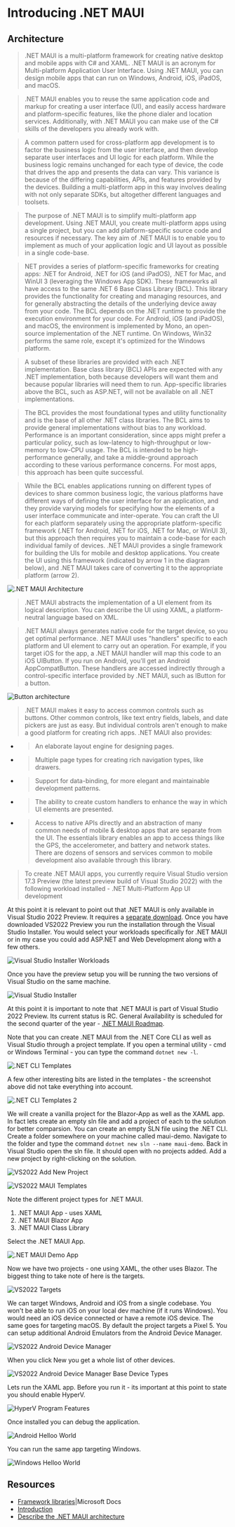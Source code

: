 # Introducing .NET MAUI

## Architecture

> .NET MAUI is a multi-platform framework for creating native desktop and mobile apps with C# and XAML. .NET MAUI is an acronym for Multi-platform Application User Interface. Using .NET MAUI, you can design mobile apps that can run on Windows, Android, iOS, iPadOS, and macOS.

> .NET MAUI enables you to reuse the same application code and markup for creating a user interface (UI), and easily access hardware and platform-specific features, like the phone dialer and location services. Additionally, with .NET MAUI you can make use of the C# skills of the developers you already work with.

> A common pattern used for cross-platform app development is to factor the business logic from the user interface, and then develop separate user interfaces and UI logic for each platform. While the business logic remains unchanged for each type of device, the code that drives the app and presents the data can vary. This variance is because of the differing capabilities, APIs, and features provided by the devices. Building a multi-platform app in this way involves dealing with not only separate SDKs, but altogether different languages and toolsets.

> The purpose of .NET MAUI is to simplify multi-platform app development. Using .NET MAUI, you create multi-platform apps using a single project, but you can add platform-specific source code and resources if necessary. The key aim of .NET MAUI is to enable you to implement as much of your application logic and UI layout as possible in a single code-base.

> NET provides a series of platform-specific frameworks for creating apps: .NET for Android, .NET for iOS (and iPadOS), .NET for Mac, and WinUI 3 (leveraging the Windows App SDK). These frameworks all have access to the same .NET 6 Base Class Library (BCL). This library provides the functionality for creating and managing resources, and for generally abstracting the details of the underlying device away from your code. The BCL depends on the .NET runtime to provide the execution environment for your code. For Android, iOS (and iPadOS), and macOS, the environment is implemented by Mono, an open-source implementation of the .NET runtime. On Windows, Win32 performs the same role, except it's optimized for the Windows platform.

> A subset of these libraries are provided with each .NET implementation. Base class library (BCL) APIs are expected with any .NET implementation, both because developers will want them and because popular libraries will need them to run. App-specific libraries above the BCL, such as ASP.NET, will not be available on all .NET implementations.

> The BCL provides the most foundational types and utility functionality and is the base of all other .NET class libraries. The BCL aims to provide general implementations without bias to any workload. Performance is an important consideration, since apps might prefer a particular policy, such as low-latency to high-throughput or low-memory to low-CPU usage. The BCL is intended to be high-performance generally, and take a middle-ground approach according to these various performance concerns. For most apps, this approach has been quite successful.

> While the BCL enables applications running on different types of devices to share common business logic, the various platforms have different ways of defining the user interface for an application, and they provide varying models for specifying how the elements of a user interface communicate and inter-operate. You can craft the UI for each platform separately using the appropriate platform-specific framework (.NET for Android, .NET for iOS, .NET for Mac, or WinUI 3), but this approach then requires you to maintain a code-base for each individual family of devices. .NET MAUI provides a single framework for building the UIs for mobile and desktop applications. You create the UI using this framework (indicated by arrow 1 in the diagram below), and .NET MAUI takes care of converting it to the appropriate platform (arrow 2).

![.NET MAUI Architecture](img/dotnetmaui-architecture.png)

> .NET MAUI abstracts the implementation of a UI element from its logical description. You can describe the UI using XAML, a platform-neutral language based on XML.

> .NET MAUI always generates native code for the target device, so you get optimal performance. .NET MAUI uses "handlers" specific to each platform and UI element to carry out an operation. For example, if you target iOS for the app, a .NET MAUI handler will map this code to an iOS UIButton. If you run on Android, you'll get an Android AppCompatButton. These handlers are accessed indirectly through a control-specific interface provided by .NET MAUI, such as IButton for a button.

![Button architecture](img/dotnetmaui-button-architecture.png)

> .NET MAUI makes it easy to access common controls such as buttons. Other common controls, like text entry fields, labels, and date pickers are just as easy. But individual controls aren't enough to make a good platform for creating rich apps. .NET MAUI also provides:

- >An elaborate layout engine for designing pages.
- >Multiple page types for creating rich navigation types, like drawers.
- >Support for data-binding, for more elegant and maintainable development patterns.
- >The ability to create custom handlers to enhance the way in which UI elements are presented.
- >Access to native APIs directly and an abstraction of many common needs of mobile & desktop apps that are separate from the UI. The essentials library enables an app to access things like the GPS, the accelerometer, and battery and network states. There are dozens of sensors and services common to mobile development also available through this library.

> To create .NET MAUI apps, you currently require Visual Studio version 17.3 Preview (the latest preview build of Visual Studio 2022) with the following workload installed - .NET Multi-Platform App UI development

At this point it is relevant to point out that .NET MAUI is only available in Visual Studio 2022 Preview. It requires a [separate download](https://visualstudio.microsoft.com/vs/preview/). Once you have downloaded VS2022 Preview you run the installation through the Visual Studio Installer. You would select your workloads specifically for .NET MAUI or in my case you could add ASP.NET and Web Development along with a few others. 

![Visual Studio Installer Workloads](img/vs2022-installer-workloads.png)

Once you have the preview setup you will be running the two versions of Visual Studio on the same machine. 

![Visual Studio Installer](img/vs2022-installer.png)

At this point it is important to note that .NET MAUI is part of Visual Studio 2022 Preview. Its current status is RC. General Availability is scheduled for the second quarter of the year - [.NET MAUI Roadmap](https://github.com/dotnet/maui/wiki/Roadmap). 

Note that you can create .NET MAUI from the .NET Core CLI as well as Visual Studio through a project template. If you open a terminal utility - cmd or Windows Terminal - you can type the command `dotnet new -l`. 

![.NET CLI Templates](img/dotnet-cli-templates.png)

A few other interesting bits are listed in the templates - the screenshot above did not take everything into account. 

![.NET CLI Templates 2](img/dotnet-cli-templates-2.png)

We will create a vanilla project for the Blazor-App as well as the XAML app. In fact lets create an empty sln file and add a project of each to the solution for better comparsion. You can create an empty SLN file using the .NET CLI. Create a folder somewhere on your machine called maui-demo. Navigate to the folder and type the command `dotnet new sln --name maui-demo`. Back in Visual Studio open the sln file. It should open with no projects added. Add a new project by right-clicking on the solution.

![VS2022 Add New Project](img/vs2022-add-new-project.png)

![VS2022 MAUI Templates](img/vs2022-dotnet-maui-projects.png)

Note the different project types for .NET MAUI.

1. .NET MAUI App - uses XAML
2. .NET MAUI Blazor App
3. .NET MAUI Class Library

Select the .NET MAUI App.

![.NET MAUI Demo App](img/vs2022-dotnetmauidemo.png)

Now we have two projects - one using XAML, the other uses Blazor. The biggest thing to take note of here is the targets.

![VS2022 Targets](img/vs2022-dotnet-maui-targets.png)

We can target Windows, Android and iOS from a single codebase. You won't be able to run iOS on your local dev machine (if it runs Windows). You would need an iOS device connected or have a remote iOS device. The same goes for targeting macOS. By default the project targets a Pixel 5. You can setup additional Android Emulators from the Android Device Manager.

![VS2022 Android Device Manager](img/vs2022-android-device-manager.png)

When you click New you get a whole list of other devices. 

![VS2022 Android Device Manager Base Device Types](img/vs2022-android-device-manager-device-list.png)

Lets run the XAML app. Before you run it - its important at this point to state you should enable HyperV. 

![HyperV Program Features](img/hyper-v-program-features.png)

Once installed you can debug the application. 

![Android Helloo World](img/vs2022-pixel5.png)

You can run the same app targeting Windows. 

![Windows Helloo World](img/vs2022-windows.png)

## Resources

- [Framework libraries](https://docs.microsoft.com/en-us/dotnet/standard/framework-libraries)|Microsoft Docs
- [Introduction](https://docs.microsoft.com/en-us/learn/dotnet-maui/build-mobile-and-desktop-apps/1-introduction)
- [Describe the .NET MAUI architecture](https://docs.microsoft.com/en-us/learn/dotnet-maui/build-mobile-and-desktop-apps/2-describe-maui-architecture)